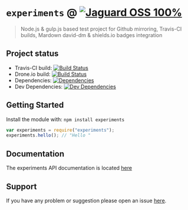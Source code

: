 # `experiments` @ [![Jaguard OSS 100%](http://img.shields.io/badge/Jaguard_OSS-100%-red.svg)](http://oss.jaguard.com) 
> Node.js & gulp.js based test project for Github mirroring, Travis-CI builds, Mardown david-dm & shields.io badges integration

## Project status
- Travis-CI build: [![Build Status](http://img.shields.io/travis/jaguard/experiments.svg)](http://travis-ci.org/jaguard/experiments) 
- Drone.io build: [![Build Status](https://drone.io/github.com/jaguard/experiments/status.png)](https://drone.io/github.com/jaguard/experiments/latest)
- Dependencies: [![Dependencies](https://david-dm.org/jaguard/experiments/status.svg?theme=shields.io)](https://david-dm.org/jaguard/experiments#info=dependencies)
- Dev Dependencies: [![Dev Dependencies](https://david-dm.org/jaguard/experiments/dev-status.svg?theme=shields.io)](https://david-dm.org/jaguard/experiments#info=devDependencies)

## Getting Started
Install the module with: `npm install experiments`

```javascript
var experiments = require("experiments");
experiments.hello(); // "Hello "
```

## Documentation
The experiments API documentation is located [here](doc/api.md)

## Support
If you have any problem or suggestion please open an issue [here](https://github.com/jaguard/experiments/issues).

